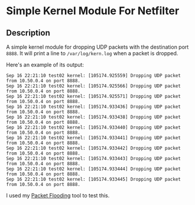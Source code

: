 # Simple Kernel Module For Netfilter
## Description
A simple kernel module for dropping UDP packets with the destination port `8888`. It will print a line to `/var/log/kern.log` when a packet is dropped.

Here's an example of its output:

```
Sep 16 22:21:10 test02 kernel: [105174.925559] Dropping UDP packet from 10.50.0.4 on port 8888.
Sep 16 22:21:10 test02 kernel: [105174.925566] Dropping UDP packet from 10.50.0.4 on port 8888.
Sep 16 22:21:10 test02 kernel: [105174.925571] Dropping UDP packet from 10.50.0.4 on port 8888.
Sep 16 22:21:10 test02 kernel: [105174.933436] Dropping UDP packet from 10.50.0.4 on port 8888.
Sep 16 22:21:10 test02 kernel: [105174.933438] Dropping UDP packet from 10.50.0.4 on port 8888.
Sep 16 22:21:10 test02 kernel: [105174.933440] Dropping UDP packet from 10.50.0.4 on port 8888.
Sep 16 22:21:10 test02 kernel: [105174.933441] Dropping UDP packet from 10.50.0.4 on port 8888.
Sep 16 22:21:10 test02 kernel: [105174.933442] Dropping UDP packet from 10.50.0.4 on port 8888.
Sep 16 22:21:10 test02 kernel: [105174.933443] Dropping UDP packet from 10.50.0.4 on port 8888.
Sep 16 22:21:10 test02 kernel: [105174.933444] Dropping UDP packet from 10.50.0.4 on port 8888.
Sep 16 22:21:10 test02 kernel: [105174.933445] Dropping UDP packet from 10.50.0.4 on port 8888.
```

I used my [Packet Flooding](https://github.com/gamemann/Packet-Flooder) tool to test this.